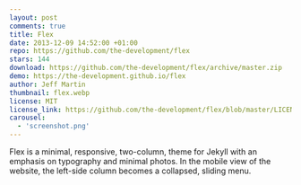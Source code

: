 ```yaml
---
layout: post
comments: true
title: Flex
date: 2013-12-09 14:52:00 +01:00
repo: https://github.com/the-development/flex
stars: 144
download: https://github.com/the-development/flex/archive/master.zip
demo: https://the-development.github.io/flex
author: Jeff Martin
thumbnail: flex.webp
license: MIT
license_link: https://github.com/the-development/flex/blob/master/LICENSE
carousel:
  - 'screenshot.png'
---
```


Flex is a minimal, responsive, two-column, theme for Jekyll with an emphasis on typography and minimal photos. In the mobile view of the website, the left-side column becomes a collapsed, sliding menu.
